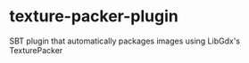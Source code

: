 texture-packer-plugin
=====================

SBT plugin that automatically packages images using LibGdx's TexturePacker